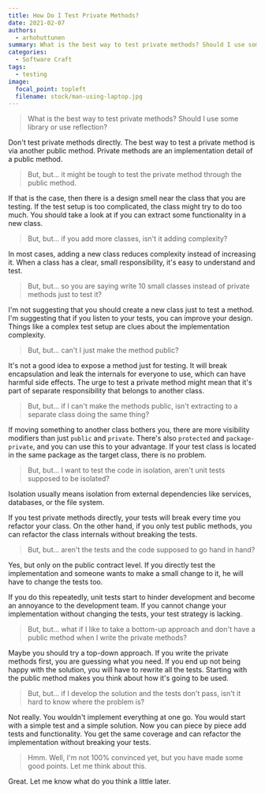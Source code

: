 ```yaml
---
title: How Do I Test Private Methods?
date: 2021-02-07
authors:
  - arhohuttunen
summary: What is the best way to test private methods? Should I use some library or use reflection? Can I just make the method public?
categories:
  - Software Craft
tags:
  - testing
image:
  focal_point: topleft
  filename: stock/man-using-laptop.jpg
---
```


> What is the best way to test private methods? Should I use some library or use reflection?

Don't test private methods directly. The best way to test a private method is via another public method. Private methods are an implementation detail of a public method.

> But, but... it might be tough to test the private method through the public method. 

If that is the case, then there is a design smell near the class that you are testing. If the test setup is too complicated, the class might try to do too much. You should take a look at if you can extract some functionality in a new class.

> But, but... if you add more classes, isn't it adding complexity?

In most cases, adding a new class reduces complexity instead of increasing it. When a class has a clear, small responsibility, it's easy to understand and test.

> But, but... so you are saying write 10 small classes instead of private methods just to test it?

I'm not suggesting that you should create a new class just to test a method. I'm suggesting that if you listen to your tests, you can improve your design. Things like a complex test setup are clues about the implementation complexity.

> But, but... can't I just make the method public?

It's not a good idea to expose a method just for testing. It will break encapsulation and leak the internals for everyone to use, which can have harmful side effects. The urge to test a private method might mean that it's part of separate responsibility that belongs to another class.

> But, but... if I can't make the methods public, isn't extracting to a separate class doing the same thing?

If moving something to another class bothers you, there are more visibility modifiers than just `public` and `private`. There's also `protected` and `package-private`, and you can use this to your advantage. If your test class is located in the same package as the target class, there is no problem.

> But, but... I want to test the code in isolation, aren't unit tests supposed to be isolated?

Isolation usually means isolation from external dependencies like services, databases, or the file system.

If you test private methods directly, your tests will break every time you refactor your class. On the other hand, if you only test public methods, you can refactor the class internals without breaking the tests.

> But, but... aren't the tests and the code supposed to go hand in hand?

Yes, but only on the public contract level. If you directly test the implementation and someone wants to make a small change to it, he will have to change the tests too.

If you do this repeatedly, unit tests start to hinder development and become an annoyance to the development team. If you cannot change your implementation without changing the tests, your test strategy is lacking.

> But, but... what if I like to take a bottom-up approach and don't have a public method when I write the private methods?

Maybe you should try a top-down approach. If you write the private methods first, you are guessing what you need. If you end up not being happy with the solution, you will have to rewrite all the tests. Starting with the public method makes you think about how it's going to be used.

> But, but... if I develop the solution and the tests don't pass, isn't it hard to know where the problem is?

Not really. You wouldn't implement everything at one go. You would start with a simple test and a simple solution.
Now you can piece by piece add tests and functionality. You get the same coverage and can refactor the implementation without breaking your tests.

> Hmm. Well, I'm not 100% convinced yet, but you have made some good points. Let me think about this.

Great. Let me know what do you think a little later.
